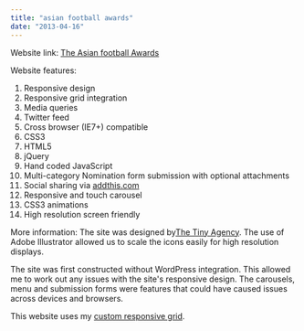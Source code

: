 ```yaml
---
title: "asian football awards"
date: "2013-04-16"
---
```


Website link: [The Asian football Awards](http://www.asianfootballawards.co.uk "www.asianfootballawards.co.uk")

Website features:

1. Responsive design
2. Responsive grid integration
3. Media queries
4. Twitter feed
5. Cross browser (IE7+) compatible
6. CSS3
7. HTML5
8. jQuery
9. Hand coded JavaScript
10. Multi-category Nomination form submission with optional attachments
11. Social sharing via [addthis.com](http://www.addthis.com "add this")
12. Responsive and touch carousel
13. CSS3 animations
14. High resolution screen friendly

More information: The site was designed by[The Tiny Agency](http://www.thetinyagency.com "The Tiny Agency"). The use of Adobe Illustrator allowed us to scale the icons easily for high resolution displays.

The site was first constructed without WordPress integration. This allowed me to work out any issues with the site's responsive design. The carousels, menu and submission forms were features that could have caused issues across devices and browsers.

This website uses my [custom responsive grid](# "My custom responsive grid").
